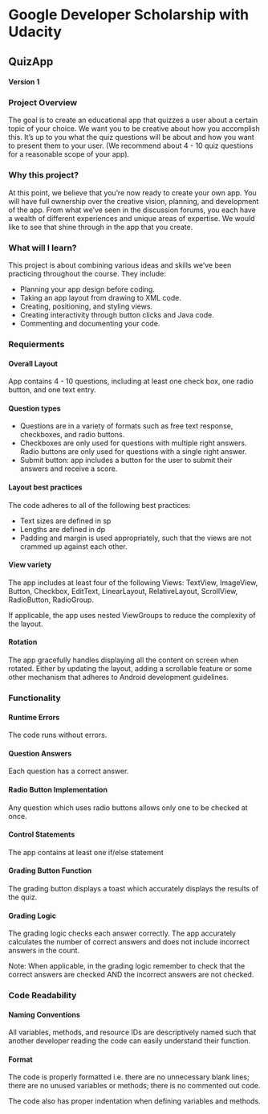 # Google Developer Scholarship with Udacity

## QuizApp

#### Version 1

### Project Overview

The goal is to create an educational app that quizzes a user about a certain topic of your choice. We want you to be creative about how you accomplish this. It’s up to you what the quiz questions will be about and how you want to present them to your user. (We recommend about 4 - 10 quiz questions for a reasonable scope of your app).

### Why this project?
At this point, we believe that you’re now ready to create your own app. You will have full ownership over the creative vision, planning, and development of the app. From what we’ve seen in the discussion forums, you each have a wealth of different experiences and unique areas of expertise. We would like to see that shine through in the app that you create.

### What will I learn?

This project is about combining various ideas and skills we’ve been practicing throughout the course. They include:
* Planning your app design before coding.
* Taking an app layout from drawing to XML code.
* Creating, positioning, and styling views.
* Creating interactivity through button clicks and Java code.
* Commenting and documenting your code.

### Requierments

#### Overall Layout

App contains 4 - 10 questions, including at least one check box, one radio button, and one text entry.

#### Question types
* Questions are in a variety of formats such as free text response, checkboxes, and radio buttons.
* Checkboxes are only used for questions with multiple right answers. Radio buttons are only used for questions with a single right answer.
* Submit button: app includes a button for the user to submit their answers and receive a score.

#### Layout best practices

The code adheres to all of the following best practices:
* Text sizes are defined in sp
* Lengths are defined in dp
* Padding and margin is used appropriately, such that the views are not crammed up against each other.

#### View variety

The app includes at least four of the following Views: TextView, ImageView, Button, Checkbox, EditText, LinearLayout, RelativeLayout, ScrollView, RadioButton, RadioGroup.

If applicable, the app uses nested ViewGroups to reduce the complexity of the layout.

#### Rotation

The app gracefully handles displaying all the content on screen when rotated. Either by updating the layout, adding a scrollable feature or some other mechanism that adheres to Android development guidelines.

### Functionality

#### Runtime Errors

The code runs without errors.

#### Question Answers

Each question has a correct answer.

#### Radio Button Implementation

Any question which uses radio buttons allows only one to be checked at once.

#### Control Statements

The app contains at least one if/else statement

#### Grading Button Function

The grading button displays a toast which accurately displays the results of the quiz.

#### Grading Logic

The grading logic checks each answer correctly. The app accurately calculates the number of correct answers and does not include incorrect answers in the count.

Note: When applicable, in the grading logic remember to check that the correct answers are checked AND the incorrect answers are not checked.

### Code Readability

#### Naming Conventions

All variables, methods, and resource IDs are descriptively named such that another developer reading the code can easily understand their function.

#### Format

The code is properly formatted i.e. there are no unnecessary blank lines; there are no unused variables or methods; there is no commented out code.

The code also has proper indentation when defining variables and methods.